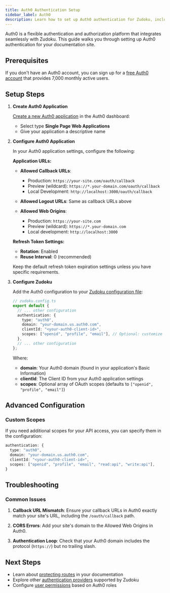 ```yaml
---
title: Auth0 Authentication Setup
sidebar_label: Auth0
description: Learn how to set up Auth0 authentication for Zudoku, including application configuration and integration steps for secure API documentation access.
---
```


Auth0 is a flexible authentication and authorization platform that integrates seamlessly with Zudoku. This guide walks you through setting up Auth0 authentication for your documentation site.

## Prerequisites

If you don't have an Auth0 account, you can sign up for a [free Auth0 account](https://auth0.com/signup) that provides 7,000 monthly active users.

## Setup Steps

<Stepper>

1. **Create Auth0 Application**

   [Create a new Auth0 application](https://auth0.com/docs/get-started/auth0-overview/create-applications) in the Auth0 dashboard:
   - Select type **Single Page Web Applications**
   - Give your application a descriptive name

2. **Configure Auth0 Application**

   In your Auth0 application settings, configure the following:

   **Application URLs:**
   - **Allowed Callback URLs**:
     - Production: `https://your-site.com/oauth/callback`
     - Preview (wildcard): `https://*.your-domain.com/oauth/callback`
     - Local Development: `http://localhost:3000/oauth/callback`
   - **Allowed Logout URLs**: Same as callback URLs above

   - **Allowed Web Origins**:
     - Production: `https://your-site.com`
     - Preview (wildcard): `https://*.your-domain.com`
     - Local development: `http://localhost:3000`

   **Refresh Token Settings:**
   - **Rotation**: Enabled
   - **Reuse Interval**: 0 (recommended)

   Keep the default refresh token expiration settings unless you have specific requirements.

3. **Configure Zudoku**

   Add the Auth0 configuration to your [Zudoku configuration file](./overview.md):

   ```typescript
   // zudoku.config.ts
   export default {
     // ... other configuration
     authentication: {
       type: "auth0",
       domain: "your-domain.us.auth0.com",
       clientId: "<your-auth0-client-id>",
       scopes: ["openid", "profile", "email"], // Optional: customize scopes
     },
     // ... other configuration
   };
   ```

   Where:
   - **domain**: Your Auth0 domain (found in your application's Basic Information)
   - **clientId**: The Client ID from your Auth0 application settings
   - **scopes**: Optional array of OAuth scopes (defaults to `["openid", "profile", "email"]`)

</Stepper>

## Advanced Configuration

### Custom Scopes

If you need additional scopes for your API access, you can specify them in the configuration:

```typescript
authentication: {
  type: "auth0",
  domain: "your-domain.us.auth0.com",
  clientId: "<your-auth0-client-id>",
  scopes: ["openid", "profile", "email", "read:api", "write:api"],
}
```

## Troubleshooting

### Common Issues

1. **Callback URL Mismatch**: Ensure your callback URLs in Auth0 exactly match your site's URL, including the `/oauth/callback` path.

2. **CORS Errors**: Add your site's domain to the Allowed Web Origins in Auth0.

3. **Authentication Loop**: Check that your Auth0 domain includes the protocol (`https://`) but no trailing slash.

## Next Steps

- Learn about [protecting routes](./authentication.md#protected-routes) in your documentation
- Explore other [authentication providers](./authentication.md#authentication-providers) supported by Zudoku
- Configure [user permissions](./authentication.md#user-data) based on Auth0 roles
